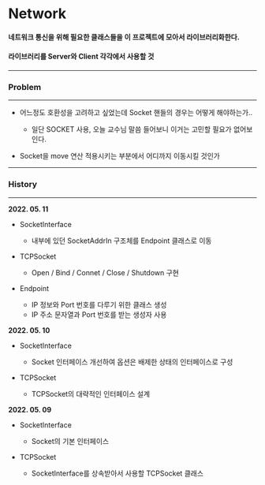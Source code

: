 # __Network__

#### 네트워크 통신을 위해 필요한 클래스들을 이 프로젝트에 모아서 라이브러리화한다.
#### 라이브러리를 Server와 Client 각각에서 사용할 것

------------

### __Problem__

-----------

+ 어느정도 호환성을 고려하고 싶었는데 Socket 핸들의 경우는 어떻게 해야하는가..
  - 일단 SOCKET 사용, 오늘 교수님 말씀 들어보니 이거는 고민할 필요가 없어보인다.

+ Socket을 move 연산 적용시키는 부분에서 어디까지 이동시킬 것인가

------------

### __History__

-----------

**2022. 05. 11**

- SocketInterface
  + 내부에 있던 SocketAddrIn 구조체를 Endpoint 클래스로 이동

- TCPSocket
  + Open / Bind / Connet / Close / Shutdown 구현

- Endpoint
  + IP 정보와 Port 번호를 다루기 위한 클래스 생성
  + IP 주소 문자열과 Port 번호를 받는 생성자 사용

**2022. 05. 10**

- SocketInterface
  + Socket 인터페이스 개선하여 옵션은 배제한 상태의 인터페이스로 구성

- TCPSocket
  + TCPSocket의 대략적인 인터페이스 설계

**2022. 05. 09**

- SocketInterface
  + Socket의 기본 인터페이스

- TCPSocket
  + SocketInterface를 상속받아서 사용할 TCPSocket 클래스